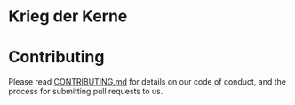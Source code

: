 # Krieg der Kerne

# Contributing
Please read [CONTRIBUTING.md](CONTRIBUTING.md) for details on our code of conduct, and the process for submitting pull requests to us.
